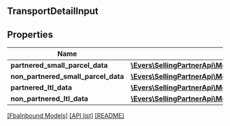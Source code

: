 ## TransportDetailInput

## Properties

Name | Type | Description | Notes
------------ | ------------- | ------------- | -------------
**partnered_small_parcel_data** | [**\Evers\SellingPartnerApi\Model\FbaInbound\PartneredSmallParcelDataInput**](PartneredSmallParcelDataInput.md) |  | [optional]
**non_partnered_small_parcel_data** | [**\Evers\SellingPartnerApi\Model\FbaInbound\NonPartneredSmallParcelDataInput**](NonPartneredSmallParcelDataInput.md) |  | [optional]
**partnered_ltl_data** | [**\Evers\SellingPartnerApi\Model\FbaInbound\PartneredLtlDataInput**](PartneredLtlDataInput.md) |  | [optional]
**non_partnered_ltl_data** | [**\Evers\SellingPartnerApi\Model\FbaInbound\NonPartneredLtlDataInput**](NonPartneredLtlDataInput.md) |  | [optional]

[[FbaInbound Models]](../) [[API list]](../../Api) [[README]](../../../README.md)
